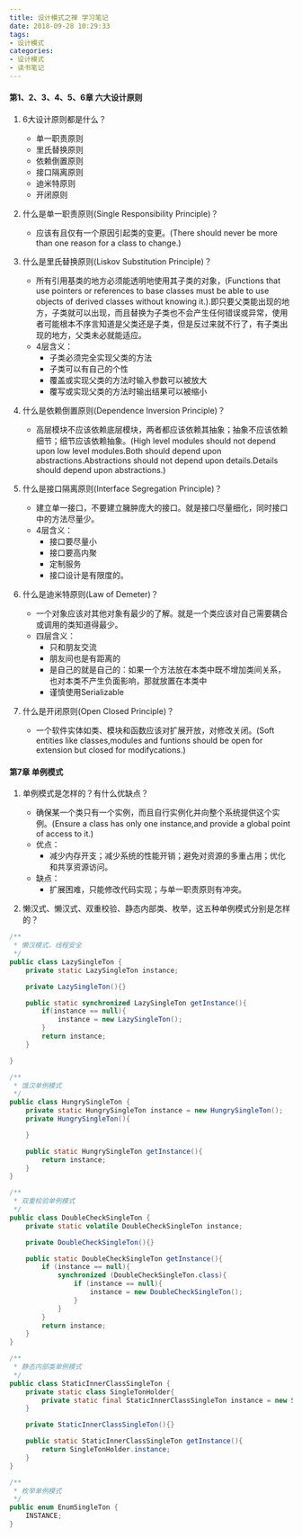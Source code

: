 ```yaml
---
title: 设计模式之禅 学习笔记
date: 2018-09-28 10:29:33
tags:
- 设计模式
categories:
- 设计模式
- 读书笔记
---
```

#### 第1、2、3、4、5、6章 六大设计原则
1. 6大设计原则都是什么？
    - 单一职责原则
    - 里氏替换原则
    - 依赖倒置原则
    - 接口隔离原则
    - 迪米特原则
    - 开闭原则

2. 什么是单一职责原则(Single Responsibility Principle)？
    - 应该有且仅有一个原因引起类的变更。(There should never be more than one reason for a class to change.)

3. 什么是里氏替换原则(Liskov Substitution Principle)？
    - 所有引用基类的地方必须能透明地使用其子类的对象，(Functions that use pointers or references to base classes must be able to use objects of derived classes without knowing it.).即只要父类能出现的地方，子类就可以出现，而且替换为子类也不会产生任何错误或异常，使用者可能根本不序言知道是父类还是子类，但是反过来就不行了，有子类出现的地方，父类未必就能适应。
    - 4层含义：
        - 子类必须完全实现父类的方法
        - 子类可以有自己的个性
        - 覆盖或实现父类的方法时输入参数可以被放大
        - 覆写或实现父类的方法时输出结果可以被缩小

4. 什么是依赖倒置原则(Dependence Inversion Principle)？
    - 高层模块不应该依赖底层模块，两者都应该依赖其抽象；抽象不应该依赖细节；细节应该依赖抽象。(High level modules should not depend upon low level modules.Both should depend upon abstractions.Abstractions should not depend upon details.Details should depend upon abstractions.)

5. 什么是接口隔离原则(Interface Segregation Principle)？
    - 建立单一接口，不要建立臃肿庞大的接口。就是接口尽量细化，同时接口中的方法尽量少。
    - 4层含义：
        - 接口要尽量小
        - 接口要高内聚
        - 定制服务
        - 接口设计是有限度的。

6. 什么是迪米特原则(Law of Demeter)？
    - 一个对象应该对其他对象有最少的了解。就是一个类应该对自己需要耦合或调用的类知道得最少。
    - 四层含义：
        - 只和朋友交流
        - 朋友间也是有距离的
        - 是自己的就是自己的：如果一个方法放在本类中既不增加类间关系，也对本类不产生负面影响，那就放置在本类中
        - 谨慎使用Serializable

7. 什么是开闭原则(Open Closed Principle)？
    - 一个软件实体如类、模块和函数应该对扩展开放，对修改关闭。(Soft entities like classes,modules and funtions should be open for extension but closed for modifycations.)

#### 第7章 单例模式
1. 单例模式是怎样的？有什么优缺点？
    - 确保某一个类只有一个实例，而且自行实例化并向整个系统提供这个实例。(Ensure a class has only one instance,and provide a global point of access to it.)
    - 优点：
        - 减少内存开支；减少系统的性能开销；避免对资源的多重占用；优化和共享资源访问。
    - 缺点：
        - 扩展困难，只能修改代码实现；与单一职责原则有冲突。

2. 懒汉式、懒汉式、双重校验、静态内部类、枚举，这五种单例模式分别是怎样的？

```Java
/**
 * 懒汉模式，线程安全
 */
public class LazySingleTon {
    private static LazySingleTon instance;

    private LazySingleTon(){}

    public static synchronized LazySingleTon getInstance(){
        if(instance == null){
            instance = new LazySingleTon();
        }
        return instance;
    }

}
```

```Java
/**
 * 饿汉单例模式
 */
public class HungrySingleTon {
    private static HungrySingleTon instance = new HungrySingleTon();
    private HungrySingleTon(){

    }

    public static HungrySingleTon getInstance(){
        return instance;
    }
}

```

```Java
/**
 * 双重校验单例模式
 */
public class DoubleCheckSingleTon {
    private static volatile DoubleCheckSingleTon instance;

    private DoubleCheckSingleTon(){}

    public static DoubleCheckSingleTon getInstance(){
        if (instance == null){
            synchronized (DoubleCheckSingleTon.class){
                if (instance == null){
                    instance = new DoubleCheckSingleTon();
                }
            }
        }
        return instance;
    }
}

```

```Java
/**
 * 静态内部类单例模式
 */
public class StaticInnerClassSingleTon {
    private static class SingleTonHolder{
        private static final StaticInnerClassSingleTon instance = new StaticInnerClassSingleTon();
    }

    private StaticInnerClassSingleTon(){}

    public static StaticInnerClassSingleTon getInstance(){
        return SingleTonHolder.instance;
    }
}

```

```Java
/**
 * 枚举单例模式
 */
public enum EnumSingleTon {
    INSTANCE;
}

```

